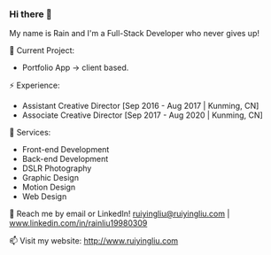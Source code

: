 ### Hi there 👋

<!--
**RainLiu19980309/RainLiu19980309** is a ✨ _special_ ✨ repository because its `README.md` (this file) appears on your GitHub profile.

Here are some ideas to get you started:

- 🔭 I’m currently working on ...
- 🌱 I’m currently learning ...
- 👯 I’m looking to collaborate on ...
- 🤔 I’m looking for help with ...
- 💬 Ask me about ...
- 📫 How to reach me: ...
- 😄 Pronouns: ...
- ⚡ Fun fact: ...
-->

My name is Rain and I'm a Full-Stack Developer who never gives up!

🔭 Current Project: 
- Portfolio App -> client based.

⚡ Experience:
- Assistant Creative Director [Sep 2016 - Aug 2017 | Kunming, CN]
- Associate Creative Director [Sep 2017 - Aug 2020 | Kunming, CN]

🌱 Services:
- Front-end Development
- Back-end Development
- DSLR Photography
- Graphic Design
- Motion Design
- Web Design

💬 Reach me by email or LinkedIn! ruiyingliu@ruiyingliu.com | www.linkedin.com/in/rainliu19980309

📫 Visit my website: http://www.ruiyingliu.com
